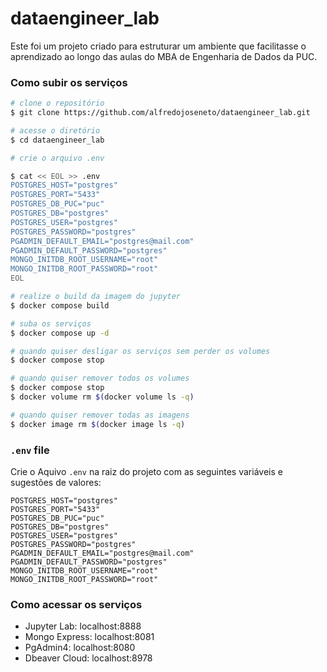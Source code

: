 # dataengineer_lab

Este foi um projeto criado para estruturar um ambiente que facilitasse o aprendizado ao longo das aulas do MBA de Engenharia de Dados da PUC.

### Como subir os serviços

```bash
# clone o repositório
$ git clone https://github.com/alfredojoseneto/dataengineer_lab.git

# acesse o diretório
$ cd dataengineer_lab

# crie o arquivo .env

$ cat << EOL >> .env
POSTGRES_HOST="postgres"
POSTGRES_PORT="5433"
POSTGRES_DB_PUC="puc"
POSTGRES_DB="postgres"
POSTGRES_USER="postgres"
POSTGRES_PASSWORD="postgres"
PGADMIN_DEFAULT_EMAIL="postgres@mail.com"
PGADMIN_DEFAULT_PASSWORD="postgres"
MONGO_INITDB_ROOT_USERNAME="root"
MONGO_INITDB_ROOT_PASSWORD="root"
EOL

# realize o build da imagem do jupyter
$ docker compose build

# suba os serviços
$ docker compose up -d

# quando quiser desligar os serviços sem perder os volumes
$ docker compose stop

# quando quiser remover todos os volumes
$ docker compose stop
$ docker volume rm $(docker volume ls -q)

# quando quiser remover todas as imagens
$ docker image rm $(docker image ls -q)

```

### `.env` file

Crie o Aquivo `.env` na raiz do projeto com as seguintes variáveis e sugestões de valores:

```
POSTGRES_HOST="postgres"
POSTGRES_PORT="5433"
POSTGRES_DB_PUC="puc"
POSTGRES_DB="postgres"
POSTGRES_USER="postgres"
POSTGRES_PASSWORD="postgres"
PGADMIN_DEFAULT_EMAIL="postgres@mail.com"
PGADMIN_DEFAULT_PASSWORD="postgres"
MONGO_INITDB_ROOT_USERNAME="root"
MONGO_INITDB_ROOT_PASSWORD="root"
```

### Como acessar os serviços

- Jupyter Lab: localhost:8888
- Mongo Express: localhost:8081
- PgAdmin4: localhost:8080
- Dbeaver Cloud: localhost:8978






